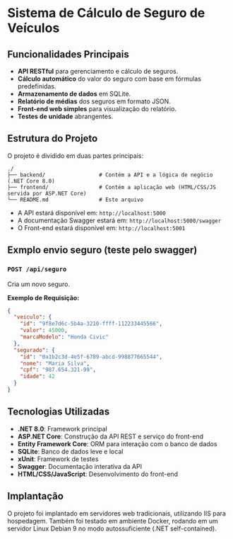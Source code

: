 # Sistema de Cálculo de Seguro de Veículos


## Funcionalidades Principais

- **API RESTful** para gerenciamento e cálculo de seguros.
- **Cálculo automático** do valor do seguro com base em fórmulas predefinidas.
- **Armazenamento de dados** em SQLite.
- **Relatório de médias** dos seguros em formato JSON.
- **Front-end web simples** para visualização do relatório.
- **Testes de unidade** abrangentes.

## Estrutura do Projeto

O projeto é dividido em duas partes principais:

```
./
├── backend/                 # Contém a API e a lógica de negócio (.NET Core 8.0)
├── frontend/                # Contém a aplicação web (HTML/CSS/JS servida por ASP.NET Core)
└── README.md                # Este arquivo
```

- A API estará disponível em:       `http://localhost:5000`
- A documentação Swagger estará em: `http://localhost:5000/swagger`
- O Front-end estará disponível em: `http://localhost:5001`

##  Exmplo envio seguro (teste pelo swagger)

### `POST /api/seguro`
Cria um novo seguro.

**Exemplo de Requisição:**
```json
{
  "veiculo": {
    "id": "9f8e7d6c-5b4a-3210-ffff-112233445566",
    "valor": 45000,
    "marcaModelo": "Honda Civic"
  },
  "segurado": {
    "id": "0a1b2c3d-4e5f-6789-abcd-998877665544",
    "nome": "Maria Silva",
    "cpf": "987.654.321-99",
    "idade": 42
  }
}
```


## Tecnologias Utilizadas

- **.NET 8.0**: Framework principal
- **ASP.NET Core**: Construção da API REST e serviço do front-end
- **Entity Framework Core**: ORM para interação com o banco de dados
- **SQLite**: Banco de dados leve e local
- **xUnit**: Framework de testes
- **Swagger**: Documentação interativa da API
- **HTML/CSS/JavaScript**: Desenvolvimento do front-end



##  Implantação

O projeto foi implantado em servidores web tradicionais, utilizando IIS para hospedagem.
Também foi testado em ambiente Docker, rodando em um servidor Linux Debian 9 no modo autossuficiente (.NET self-contained).